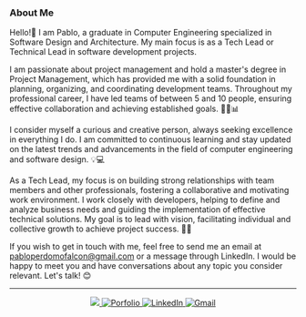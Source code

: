 <!-- ABOUT -->
### About Me

<p align="left">
  Hello!👋
  I am Pablo, a graduate in Computer Engineering specialized in Software Design and Architecture. My main focus is as a Tech Lead or Technical Lead in software development projects.
  
  I am passionate about project management and hold a master's degree in Project Management, which has provided me with a solid foundation in planning, organizing, and coordinating development teams. Throughout my professional career, I have led teams of between 5 and 10 people, ensuring effective collaboration and achieving established goals. 🧑‍💻📊
  
  I consider myself a curious and creative person, always seeking excellence in everything I do. I am committed to continuous learning and stay updated on the latest trends and advancements in the field of computer engineering and software design. 💡💻
  
  As a Tech Lead, my focus is on building strong relationships with team members and other professionals, fostering a collaborative and motivating work environment. I work closely with developers, helping to define and analyze business needs and guiding the implementation of effective technical solutions. My goal is to lead with vision, facilitating individual and collective growth to achieve project success. 🤝💼
  
  If you wish to get in touch with me, feel free to send me an email at pabloperdomofalcon@gmail.com or a message through LinkedIn. I would be happy to meet you and have conversations about any topic you consider relevant. Let's talk! 😊
</p>

<!-- 
<details>
  <summary>Read More</summary>
  <p> I am working in this section...</p>
</details>
-->

<!-- LINE -->
<hr>

<!-- CONTACT -->
<p align="center">
  <a href="https://www.pabllopf.dev/">
    <img src="https://visitor-badge.laobi.icu/badge?page_id=pabllopf">  
  </a>
  <a href="https://www.pabllopf.dev/">
    <img alt="Porfolio" src="https://img.shields.io/badge/Porfolio--blue?style=flat&logo=google-chrome">
  </a>
  <a href="https://www.linkedin.com/in/pabllopf">
    <img alt="LinkedIn" src="https://img.shields.io/badge/LinkedIN--blue?style=flat&logo=linkedin">
  </a>
  <a href="https://www.pabllopf.dev/#contact">
    <img alt="Gmail" src="https://img.shields.io/badge/Gmail--blue?style=flat&logo=gmail">
  </a>
</p>
